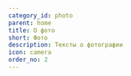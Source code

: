```yaml
---
category_id: photo
parent: home
title: О фото
short: Фото
description: Тексты о фотографии
icon: camera
order_no: 2
---
```


